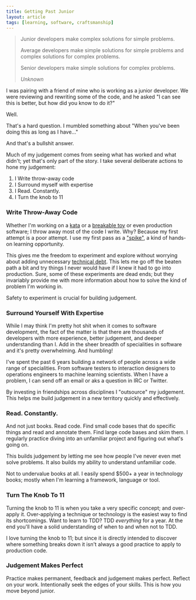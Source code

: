 ```yaml
---
title: Getting Past Junior
layout: article
tags: [learning, software, craftsmanship]
---
```


<blockquote>
<p>Junior developers make complex solutions for simple problems.</p>

<p>Average developers make simple solutions for simple problems and complex
solutions for complex problems.</p>

<p>Senior developers make simple solutions for complex problems.</p>

<footer>
<cite>Unknown</cite>
</footer></blockquote>

I was pairing with a friend of mine who is working as a junior developer. We
were reviewing and rewriting some of the code, and he asked "I can see this is
better, but how did you know to do it?"

Well.

That's a hard question. I mumbled something about "When you've been doing
this as long as I have..."

And that's a bullshit answer.

Much of my judgement comes from seeing what has worked and what didn't; yet
that's only part of the story. I take several deliberate actions to hone my
judgement:

1. I Write throw-away code
1. I Surround myself with expertise
1. I Read. Constantly.
1. I Turn the knob to 11


### Write Throw-Away Code

Whether I'm working on a
[kata](http://codekata.com/kata/codekata-how-it-started/) or a [breakable
toy](http://chimera.labs.oreilly.com/books/1234000001813/ch05.html#breakable_toys)
or even production software; I throw away most of the code I write. Why? Because
my first attempt is a poor attempt. I use my first pass as a
["spike"](http://www.extremeprogramming.org/rules/spike.html), a kind of
hands-on learning opportunity.

This gives me the freedom to experiment and explore without worrying about
adding unnecessary [technical
debt](https://en.wikipedia.org/wiki/Technical_debt). This lets me go off the
beaten path a bit and try things I never would have if I knew it had to go into
production. Sure, some of these experiments are dead ends; but they invariably
provide me with more information about how to solve the kind of problem I'm
working in.

Safety to experiment is crucial for building judgement.

### Surround Yourself With Expertise

While I may think I'm pretty hot shit when it comes to software development, the
fact of the matter is that there are thousands of developers with more experience,
better judgement, and deeper understanding than I. Add in the sheer breadth of
specialities in software and it's pretty overwhelming. And humbling!

I've spent the past 6 years building a network of people across a wide range of
specialities. From software testers to interaction designers to operations
engineers to machine learning scientists. When I have a problem, I can send off
an email or aks a question in IRC or Twitter.

By investing in friendships across disciplines I "outsource" my judgement. This
helps me build judgement in a new territory quickly and effectively.

### Read. Constantly.

And not just books. Read code. Find small code bases that do specific things and
read and annotate them. Find large code bases and skim them. I regularly
practice diving into an unfamiliar project and figuring out what's going on.

This builds judgement by letting me see how people I've never even met solve
problems. It also builds my ability to understand unfamiliar code.

Not to undervalue books at all. I easily spend $500+ a year in technology books;
mostly when I'm learning a framework, language or tool.

### Turn The Knob To 11

Turning the knob to 11 is when you take a very specific concept; and over-apply
it. Over-applying a technique or technology is the easiest way to find its
shortcomings. Want to learn to TDD? TDD *everything* for a year. At the end
you'll have a solid understanding of when to and when not to TDD.

I love turning the knob to 11; but since it is directly intended to discover
where something breaks down it isn't always a good practice to apply to
production code.

### Judgement Makes Perfect

Practice makes permanent, feedback and judgement makes perfect. Reflect on
your work. Intentionally seek the edges of your skills. This is how you move
beyond junior.
